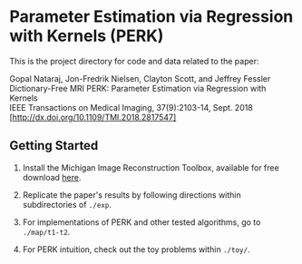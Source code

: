 # Parameter Estimation via Regression with Kernels (PERK)  

This is the project directory for code and data related to the paper: 

Gopal Nataraj, Jon-Fredrik Nielsen, Clayton Scott, and Jeffrey Fessler  
Dictionary-Free MRI PERK: Parameter Estimation via Regression with Kernels  
IEEE Transactions on Medical Imaging, 37(9):2103-14, Sept. 2018
[http://dx.doi.org/10.1109/TMI.2018.2817547]  

## Getting Started

1. Install the Michigan Image Reconstruction Toolbox, available for free download [here](http://web.eecs.umich.edu/~fessler/code/).

2. Replicate the paper's results by following directions within subdirectories of `./exp`. 

3. For implementations of PERK and other tested algorithms, go to `./map/t1-t2`.

4. For PERK intuition, check out the toy problems within `./toy/`.

